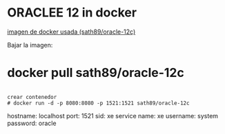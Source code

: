 # ORACLEE 12 in docker
[imagen de docker usada (sath89/oracle-12c)](https://hub.docker.com/r/sath89/oracle-12c/)


Bajar la imagen:
# docker pull sath89/oracle-12c
```

crear contenedor
# docker run -d -p 8080:8080 -p 1521:1521 sath89/oracle-12c
```


hostname: localhost
port: 1521
sid: xe
service name: xe
username: system
password: oracle